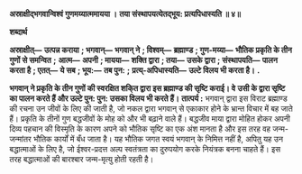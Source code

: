 **अस्राक्षीद्भगवान्विश्वं गुणमय्यात्ममायया ।** **तया संस्थापयत्येतद्भूय: प्रत्यपिधास्यति ॥ ४॥** 

**शब्दार्थ** 

**अस्राक्षीत्—** **उत्पन्न कराया** **; भगवान्—** **भगवान् ने** **; विश्वम्—** **ब्रह्माण्ड** **; गुण-मय्या—** **भौतिक प्रकृति के तीन गुणों से समन्वित** **;** **आत्म—** **अपनी** **; मायया—** **शक्ति द्वारा** **; तया—** **उसके द्वारा** **; संस्थापयति—** **पालन करता है** **; एतत्—** **ये सब** **; भूय:—** **तब पुन:** **;** **प्रत्य्-अपिधास्यति—** **उल्टे विलय भी करता है।** **.** 

**भगवान् ने प्रकृति के तीन गुणों की स्वरक्षित शकि्त द्वारा इस ब्रह्माण्ड की सृष्टि कराई। वे** **उसी के द्वारा सृष्टि का पालन करते हैं और उल्टे पुन: पुन: उसका विलय भी करते हैं।** **तात्पर्य :** भगवान् द्वारा इस विराट ब्रह्माण्ड की रचना उन जीवों के लिए की जाती है, जो नकल द्वारा भगवान् से एकाकार होने के भ्रान्त विचार में बह जाते हैं। प्रकृति के तीनों गुण बद्धजीवों के मोह को और भी बढ़ाने वाले हैं। बद्धजीव माया द्वारा मोहित होकर अपनी दिव्य पहचान की विस्मृति के कारण अपने को भौतिक सृष्टि का एक अंश मानता है और इस तरह वह जन्म-जन्मांतर भौतिक कार्यों में बँध जाता है। यह भौतिक जगत स्वयं भगवान् के निमित्त नहीं है, अपितु यह उन बद्धात्माओं के लिए है, जो ईश्वर-प्रदत्त अल्प स्वतंत्रता का दुरुपयोग करके नियंत्रक बनना चाहते हैं। इस तरह बद्धात्माओं की बारश्बार जन्म-मृत्यु होती रहती है।  